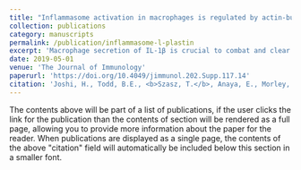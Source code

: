 ```yaml
---
title: "Inflammasome activation in macrophages is regulated by actin-bundling protein L-plastin"
collection: publications
category: manuscripts
permalink: /publication/inflammasome-l-plastin
excerpt: 'Macrophage secretion of IL-1β is crucial to combat and clear bacterial infections. IL-1β release is tightly controlled by assembly of multimolecular inflammasomes (i.e. NLRP3, NLRC4, AIM2) and irregulated production can contribute to various pathologic conditions (i.e. acute respiratory disease and ventilator-associated lung injury). Prior research suggests that mechanical stress elevates macrophage IL-1β production. Because increased lung stiffness in diseases (e.g. acute respiratory distress syndrome) exerts mechanical stress on residing alveolar macrophages (AMs). Understanding how mechanical stress modulates AMs becomes crucial to elucidating the pathophysiology of pulmonary disease. We observed that IL-1β production in AMs was abrogated in absence of L-plastin (LPL), a hematopoietic restricted actin-bundling protein. LPL is also required for podosome formation. Podosomes are integrin-based, adhesive and mechanosensitive signaling organelles. LPL-deficient macrophages showed decreased IL-1β production when cultured on varying substrate stiffness. These observations suggest that LPL may link contact-based mechanosensation to inflammasome activation. Additionally, Pneumolysin toxin in Streptococcus pneumoniae infection activates NLRP3 and may exacerbate inflammatory pathogenesis in stiffened lungs. Further, we will investigate LPL mediated mechano-sensitive inflammasome activation in pneumococcal lung infections using mouse models. Our observations indicate previously unknown mechanosensitive pathway for inflammasome activation in macrophages. Understanding the molecular mechanism will aid in developing immunomodulatory therapies to treat inflammatory disorders and diseases.'
date: 2019-05-01
venue: 'The Journal of Immunology'
paperurl: 'https://doi.org/10.4049/jimmunol.202.Supp.117.14'
citation: 'Joshi, H., Todd, B.E., <b>Szasz, T.</b>, Anaya, E., Morley, S.C.; Inflammasome activation in macrophages is regulated by actin-bundling protein L-plastin. <i>J Immunol </i> 1 May 2019; 202 (1_Supplement): 117.14. https://doi.org/10.4049/jimmunol.202.Supp.117.14'
---
```


The contents above will be part of a list of publications, if the user clicks the link for the publication than the contents of section will be rendered as a full page, allowing you to provide more information about the paper for the reader. When publications are displayed as a single page, the contents of the above "citation" field will automatically be included below this section in a smaller font.
